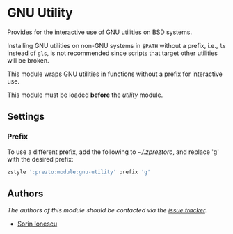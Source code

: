 # GNU Utility

Provides for the interactive use of GNU utilities on BSD systems.

Installing GNU utilities on non-GNU systems in `$PATH` without a prefix, i.e.,
`ls` instead of `gls`, is not recommended since scripts that target other
utilities will be broken.

This module wraps GNU utilities in functions without a prefix for interactive
use.

This module must be loaded **before** the *utility* module.

## Settings

### Prefix

To use a different prefix, add the following to *~/.zpreztorc*, and replace 'g'
with the desired prefix:

```sh
zstyle ':prezto:module:gnu-utility' prefix 'g'
```

## Authors

*The authors of this module should be contacted via the [issue tracker][1].*

- [Sorin Ionescu](https://github.com/sorin-ionescu)

[1]: https://github.com/zsh-users/prezto/issues
